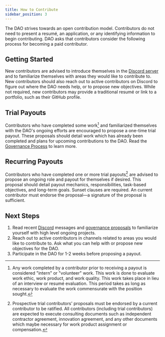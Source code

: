 ```yaml
---
title: How to Contribute
sidebar_position: 3
---
```


The DAO strives towards an open contribution model. Contributors do not need to present a resumé, an application, or any identifying information to begin contributing. DAO asks that contributors consider the following process for becoming a paid contributor.

## Getting Started

New contributors are advised to introduce themselves in the [Discord server](https://discord.gg/movexyz/) and to familiarize themselves with areas they would like to contribute to. New contributors should also reach out to active contributors on Discord to figure out where the DAO needs help, or to propose new objectives. While not required, new contributors may provide a traditional resumé or link to a portfolio, such as their GitHub profile.

## Trial Payouts

Contributors who have completed some work[^1] and familiarized themselves with the DAO's ongoing efforts are encouraged to propose a one-time trial payout. These proposals should detail work which has already been completed and plans for upcoming contributions to the DAO. Read the [Governance Process](/dao/governance/process) to learn more.

## Recurring Payouts

Contributors who have completed one or more trial payouts[^2] are advised to propose an ongoing role and payout for themselves if desired. This proposal should detail payout mechanics, responsibilities, task-based objectives, and long-term goals. Sunset clauses are required. An current contributor must endorse the proposal—a signature of the proposal is sufficient.

## Next Steps

1. Read recent [Discord](https://discord.gg/movexyz) messages and [governance proposals](https://snapshot.org/#/snapshot.movedao.eth) to familiarize yourself with high level ongoing projects.
2. Reach out to active contributors in channels related to areas you would like to contribute to. Ask what you can help with or propose new objectives for the DAO.
3. Participate in the DAO for 1-2 weeks before proposing a payout.

[^1]: Any work completed by a contributor prior to receiving a payout is considered "intern" or "volunteer" work. This work is done to evaluate work ethic, work product, and work quality. This work takes place in lieu of an interview or resumé evaluation. This period takes as long as necessary to evaluate the work commensurate with the position sought.
[^2]: Prospective trial contributors' proposals must be endorsed by a current contributor to be ratified. All contributors (including trial contributors) are expected to execute consulting documents such as independent contractor agreement, innovation agreement, and any other documents which maybe necessary for work product assignment or compensation.
